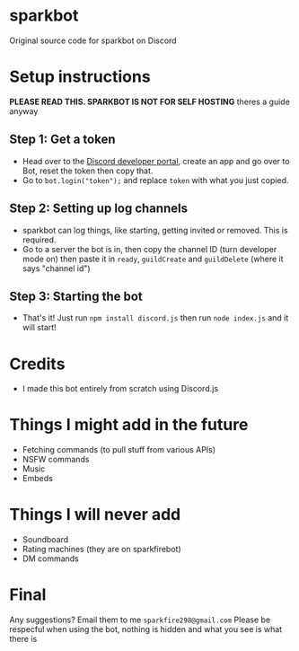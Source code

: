 # sparkbot
Original source code for sparkbot on Discord

# Setup instructions 
**PLEASE READ THIS. SPARKBOT IS NOT FOR SELF HOSTING**
theres a guide anyway

## Step 1: Get a token
- Head over to the [Discord developer portal](https://discord.com/developers/applications), create an app and go over to Bot, reset the token then copy that.
- Go to `bot.login("token");` and replace `token` with what you just copied.

## Step 2: Setting up log channels
- sparkbot can log things, like starting, getting invited or removed. This is required. 
- Go to a server the bot is in, then copy the channel ID (turn developer mode on) then paste it in `ready`, `guildCreate` and `guildDelete` (where it says "channel id")

## Step 3: Starting the bot
- That's it! Just run `npm install discord.js` then run `node index.js` and it will start!

# Credits
- I made this bot entirely from scratch using Discord.js

# Things I might add in the future
- Fetching commands (to pull stuff from various APIs)
- NSFW commands
- Music
- Embeds

# Things I will never add
- Soundboard
- Rating machines (they are on sparkfirebot)
- DM commands

# Final
Any suggestions? Email them to me `sparkfire298@gmail.com`
Please be respecful when using the bot, nothing is hidden and what you see is what there is
